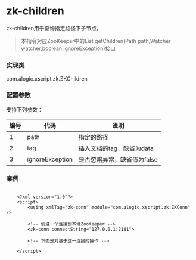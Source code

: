 zk-children
=======

zk-children用于查询指定路径下子节点。

>本指令对应ZooKeeper中的List<String> getChildren(Path path,Watcher watcher,boolean ignoreException)接口

### 实现类

com.alogic.xscript.zk.ZKChildren

### 配置参数

支持下列参数：

| 编号 | 代码 | 说明 |
| ---- | ---- | ---- |
| 1 | path | 指定的路径 |
| 2 | tag | 插入文档的tag，缺省为data |
| 3 | ignoreException | 是否忽略异常，缺省值为false |


### 案例
```

	<?xml version="1.0"?>
	<script>
		<using xmlTag="zk-conn" module="com.alogic.xscript.zk.ZKConn" />
		
		<!-- 创建一个连接到本地ZooKeeper -->
		<zk-conn connectString="127.0.0.1:2181">
		
		<!-- 下面是对基于这一连接的操作 -->
		
	</script>